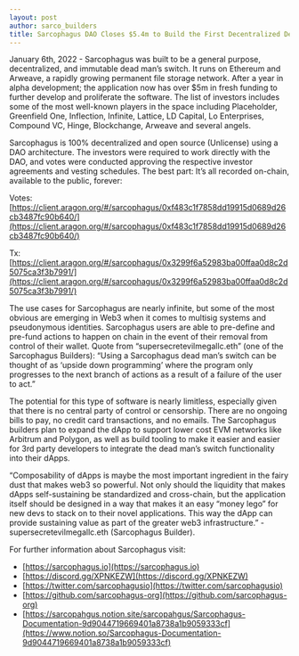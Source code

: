 ```yaml
---
layout: post
author: sarco_builders
title: Sarcophagus DAO Closes $5.4m to Build the First Decentralized Dead Man’s Switch 
---
```


January 6th, 2022 - Sarcophagus was built to be a general purpose, decentralized, and immutable dead man’s switch. It runs on Ethereum and Arweave, a rapidly growing permanent file storage network. After a year in alpha development; the application now has over $5m in fresh funding to further develop and proliferate the software. The list of investors includes some of the most well-known players in the space including Placeholder, Greenfield One, Inflection, Infinite, Lattice, LD Capital, Lo Enterprises, Compound VC, Hinge, Blockchange, Arweave and several angels. 

Sarcophagus is 100% decentralized and open source (Unlicense) using a DAO architecture. The investors were required to work directly with the DAO, and votes were conducted approving the respective investor agreements and vesting schedules. The best part: It’s all recorded on-chain, available to the public, forever:

Votes: [https://client.aragon.org/#/sarcophagus/0xf483c1f7858dd19915d0689d26cb3487fc90b640/](https://client.aragon.org/#/sarcophagus/0xf483c1f7858dd19915d0689d26cb3487fc90b640/)

Tx: [https://client.aragon.org/#/sarcophagus/0x3299f6a52983ba00ffaa0d8c2d5075ca3f3b7991/](https://client.aragon.org/#/sarcophagus/0x3299f6a52983ba00ffaa0d8c2d5075ca3f3b7991/)

The use cases for Sarcophagus are nearly infinite, but some of the most obvious are emerging in Web3 when it comes to multisig systems and pseudonymous identities. Sarcophagus users are able to pre-define and pre-fund actions to happen on chain in the event of their removal from control of their wallet. Quote from “supersecretevilmegallc.eth” (one of the Sarcophagus Builders): “Using a Sarcophagus dead man’s switch can be thought of as ‘upside down programming’ where the program only progresses to the next branch of actions as a result of a failure of the user to act.” 

The potential for this type of software is nearly limitless, especially given that there is no central party of control or censorship. There are no ongoing bills to pay, no credit card transactions, and no emails. The Sarcophagus builders plan to expand the dApp to support lower cost EVM networks like Arbitrum and Polygon, as well as build tooling to make it easier and easier for 3rd party developers to integrate the dead man’s switch functionality into their dApps. 

“Composability of dApps is maybe the most important ingredient in the fairy dust that makes web3 so powerful. Not only should the liquidity that makes dApps self-sustaining be standardized and cross-chain, but the application itself should be designed in a way that makes it an easy “money lego” for new devs to stack on to their novel applications. This way the dApp can provide sustaining value as part of the greater web3 infrastructure.” - supersecretevilmegallc.eth (Sarcophagus Builder).

For further information about Sarcophagus visit: 

- [https://sarcophagus.io](https://sarcophagus.io)
- [https://discord.gg/XPNKEZW](https://discord.gg/XPNKEZW)
- [https://twitter.com/sarcophagusio](https://twitter.com/sarcophagusio)
- [https://github.com/sarcophagus-org](https://github.com/sarcophagus-org)
- [https://sarcopahgus.notion.site/sarcopahgus/Sarcophagus-Documentation-9d9044719669401a8738a1b9059333cf](https://www.notion.so/Sarcophagus-Documentation-9d9044719669401a8738a1b9059333cf)
